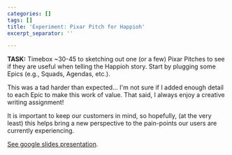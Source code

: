 ```yaml
---
categories: []
tags: []
title: 'Experiment: Pixar Pitch for Happioh'
excerpt_separator: ''

---
```

**TASK:** Timebox \~30-45 to sketching out one (or a few) Pixar Pitches to see if they are useful when telling the Happioh story. Start by plugging some Epics (e.g., Squads, Agendas, etc.).

This was a tad harder than expected... I'm not sure if I added enough detail to each Epic to make this work of value. That said, I always enjoy a creative writing assignment!

It is important to keep our customers in mind, so hopefully, (at the very least) this helps bring a new perspective to the pain-points our users are currently experiencing.

[See google slides presentation](https://docs.google.com/presentation/d/1p8smB6iD0mSrRNKsAQf5BURLwa6GzBbzNIRnFkzvKqM/edit?usp=sharing).